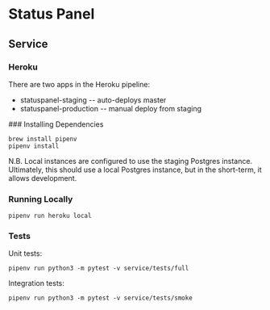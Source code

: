 # Status Panel

## Service

### Heroku

There are two apps in the Heroku pipeline:

- statuspanel-staging -- auto-deploys master
- statuspanel-production -- manual deploy from staging

### Installing Dependencies

    brew install pipenv
    pipenv install
    
N.B. Local instances are configured to use the staging Postgres instance. Ultimately, this should use a local Postgres instance, but in the short-term, it allows development.

### Running Locally

    pipenv run heroku local

### Tests

Unit tests:

    pipenv run python3 -m pytest -v service/tests/full

Integration tests:

	pipenv run python3 -m pytest -v service/tests/smoke
